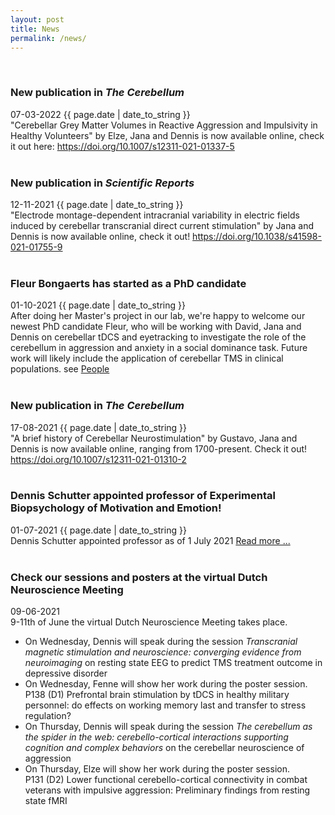 ```yaml
---
layout: post
title: News
permalink: /news/
---
```

<br>
<article class="post">
    <div class="post-meta">
    </div>
  <h3 class="post-title">New publication in <em>The Cerebellum</em></h3>
  <div class="post-meta">
    <time datetime="2021-11-07" itemprop="datePublished">
      07-03-2022 {{ page.date | date_to_string }}
    </time>
  </div>
  "Cerebellar Grey Matter Volumes in Reactive Aggression and Impulsivity in Healthy Volunteers" by Elze, Jana and Dennis is now available online, check it out here: <a href="https://doi.org/10.1007/s12311-021-01337-5">https://doi.org/10.1007/s12311-021-01337-5</a>
</article>

<br>
<article class="post">
    <div class="post-meta">
    </div>
  <h3 class="post-title">New publication in <em>Scientific Reports</em></h3>
  <div class="post-meta">
    <time datetime="2021-11-07" itemprop="datePublished">
      12-11-2021 {{ page.date | date_to_string }}
    </time>
  </div>
      "Electrode montage-dependent intracranial variability in electric fields induced by cerebellar transcranial direct current stimulation" by Jana and Dennis is now available online, check it out! <a href="https://doi.org/10.1038/s41598-021-01755-9">https://doi.org/10.1038/s41598-021-01755-9</a>
</article>

<br>
<article class="post">
    <div class="post-meta">
    </div>
  <h3 class="post-title">Fleur Bongaerts has started as a PhD candidate</h3>
  <div class="post-meta">
    <time datetime="2021-10-01" itemprop="datePublished">
      01-10-2021 {{ page.date | date_to_string }}
    </time>
  </div>
   After doing her Master's project in our lab, we're happy to welcome our newest PhD candidate Fleur, who will be working with David, Jana and Dennis on cerebellar tDCS and eyetracking to investigate the role of the cerebellum in aggression and anxiety in a social dominance task. Future work will likely include the application of cerebellar TMS in clinical populations.  
        see <a href="../people"> People</a>
</article>

<br>
<article class="post">
    <div class="post-meta">
    </div>
  <h3 class="post-title">New publication in <em>The Cerebellum</em></h3>
  <div class="post-meta">
    <time datetime="2021-11-07" itemprop="datePublished">
      17-08-2021 {{ page.date | date_to_string }}
    </time>
  </div>
    "A brief history of Cerebellar Neurostimulation" by Gustavo, Jana and Dennis is now available online, ranging from 1700-present. Check it out! <a href="https://doi.org/10.1007/s12311-021-01310-2">https://doi.org/10.1007/s12311-021-01310-2</a>
</article>

<br>
<article class="post">
    <div class="post-meta">
    </div>
  <h3 class="post-title">Dennis Schutter appointed professor of Experimental Biopsychology of Motivation and Emotion!</h3>
  <div class="post-meta">
    <time datetime="2021-11-07" itemprop="datePublished">
      01-07-2021 {{ page.date | date_to_string }}
    </time>
  </div>
  Dennis Schutter appointed professor as of 1 July 2021 <a href="https://www.uu.nl/en/news/dennis-schutter-appointed-professor-of-experimental-biopsychology-of-motivation-and-emotion">Read more ...</a>

</article>

<br>
<article class="post">
    <div class="post-meta">
    </div>
  <h3 class="post-title">Check our sessions and posters at the virtual Dutch Neuroscience Meeting</h3>
  <div class="post-meta">
    <time datetime="2021-11-07" itemprop="datePublished">
      09-06-2021
    </time>
  </div>
  9-11th of June the virtual Dutch Neuroscience Meeting takes place.
  <ul>
  <li> On Wednesday, Dennis will speak during the session <em>Transcranial magnetic stimulation and neuroscience: converging evidence from neuroimaging </em> on resting state EEG to predict TMS treatment outcome in depressive disorder </li>
  <li> On Wednesday, Fenne will show her work during the poster session. <br>
  P138 (D1)  Prefrontal brain stimulation by tDCS in healthy military personnel: do effects on working memory last and transfer to stress regulation?</li>
  <li>On Thursday, Dennis will speak during the session <em>The cerebellum as the spider in the web: cerebello-cortical interactions supporting cognition and complex behaviors</em> on the cerebellar neuroscience of aggression</li>
  <li>On Thursday, Elze will show her work during the poster session. <br> P131 (D2)  Lower functional cerebello-cortical connectivity in combat veterans with impulsive aggression: Preliminary findings from resting state fMRI</li>
  </ul>
</article>
